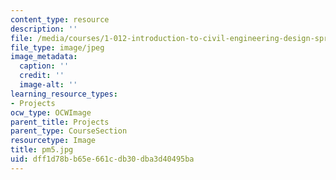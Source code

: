 ```yaml
---
content_type: resource
description: ''
file: /media/courses/1-012-introduction-to-civil-engineering-design-spring-2002/dff1d78bb65e661cdb30dba3d40495ba_pm5.jpg
file_type: image/jpeg
image_metadata:
  caption: ''
  credit: ''
  image-alt: ''
learning_resource_types:
- Projects
ocw_type: OCWImage
parent_title: Projects
parent_type: CourseSection
resourcetype: Image
title: pm5.jpg
uid: dff1d78b-b65e-661c-db30-dba3d40495ba
---
```

